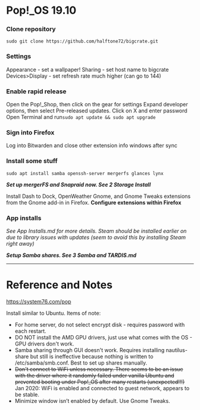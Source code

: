 # Pop!_OS 19.10

### Clone repository

`sudo git clone https://github.com/halftone72/bigcrate.git`

### Settings

Appearance - set a wallpaper!
Sharing - set host name to bigcrate
Devices>Display - set refresh rate much higher (can go to 144)

### Enable rapid release

Open the Pop!_Shop, then click on the gear for settings
Expand developer options, then select Pre-released updates. 
Click on X and enter password
Open Terminal and run`sudo apt update && sudo apt upgrade`

### Sign into Firefox

Log into Bitwarden and close other extension info windows after sync

### Install some stuff

`sudo apt install samba openssh-server mergerfs glances lynx`

___Set up mergerFS and Snapraid now. See 2 Storage Install___

Install Dash to Dock, OpenWeather Gnome, and Gnome Tweaks extensions from the Gnome add-in in Firefox. **Configure extensions within Firefox**

### App installs

_See App Installs.md for more details. Steam should be installed earlier on due to library issues with updates (seem to avoid this by installing Steam right away)_

___Setup Samba shares. See 3 Samba and TARDIS.md___


---

# Reference and Notes

<https://system76.com/pop>

Install similar to Ubuntu. Items of note:

- For home server, do not select encrypt disk - requires password with each restart.
- DO NOT install the AMD GPU drivers, just use what comes with the OS - GPU drivers don't work. 
- Samba sharing through GUI doesn't work. Requires installing nautilus-share but still is ineffective because nothing is written to /etc/samba/smb.conf. Best to set up shares manually.
- ~~Don't connect to WiFi unless necessary. There seems to be an issue with the driver where it randomly failed under vanilla Ubuntu and prevented booting under Pop!_OS after many restarts (unexpected!!!)~~ Jan 2020: WiFi is enabled and connected to guest network, appears to be stable.
- Minimize window isn’t enabled by default. Use Gnome Tweaks.
